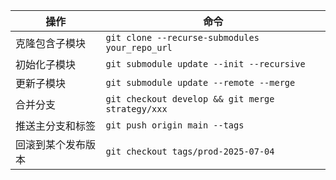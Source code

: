 | 操作                | 命令 |
|---------------------|------|
| 克隆包含子模块      | `git clone --recurse-submodules your_repo_url` |
| 初始化子模块        | `git submodule update --init --recursive` |
| 更新子模块          | `git submodule update --remote --merge` |
| 合并分支            | `git checkout develop && git merge strategy/xxx` |
| 推送主分支和标签    | `git push origin main --tags` |
| 回滚到某个发布版本  | `git checkout tags/prod-2025-07-04` |